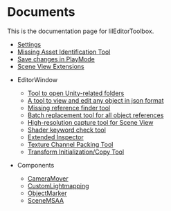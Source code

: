 ﻿# Documents

This is the documentation page for lilEditorToolbox.

<div class="table-of-contents">
    <ul>
    <li><a href="./Settings">Settings</a></li>
    <li><a href="./Grimoire">Missing Asset Identification Tool</a></li>
    <li><a href="./PlayModeSaver">Save changes in PlayMode</a></li>
    <li><a href="./SceneExtension">Scene View Extensions</a></li>
    <li><p>EditorWindow</p>
        <ul>
            <li><a href="./EditorWindow/FolderOpener">Tool to open Unity-related folders</a></li>
            <li><a href="./EditorWindow/JsonObjectViewer">A tool to view and edit any object in json format</a></li>
            <li><a href="./EditorWindow/MissingFinder">Missing reference finder tool</a></li>
            <li><a href="./EditorWindow/ReferenceReplacer">Batch replacement tool for all object references</a></li>
            <li><a href="./EditorWindow/SceneCapture">High-resolution capture tool for Scene View</a></li>
            <li><a href="./EditorWindow/ShaderKeywordViewer">Shader keyword check tool</a></li>
            <li><a href="./EditorWindow/TabInspector">Extended Inspector</a></li>
            <li><a href="./EditorWindow/TexturePacker">Texture Channel Packing Tool</a></li>
            <li><a href="./EditorWindow/TransformResetter">Transform Initialization/Copy Tool</a></li>
        </ul>
    </li>
    <li><p>Components</p>
        <ul>
            <li><a href="./Components/CameraMover">CameraMover</a></li>
            <li><a href="./Components/CustomLightmapping">CustomLightmapping</a></li>
            <li><a href="./Components/ObjectMarker">ObjectMarker</a></li>
            <li><a href="./Components/SceneMSAA">SceneMSAA</a></li>
        </ul>
    </li>
    </ul>
</div>
